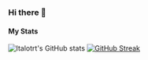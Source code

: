 ### Hi there 👋

<!--
**italotrt/italotrt** is a ✨ _special_ ✨ repository because its `README.md` (this file) appears on your GitHub profile.

Here are some ideas to get you started:

- 🔭 I’m currently working on ...
- 🌱 I’m currently learning ...
- 👯 I’m looking to collaborate on ...
- 🤔 I’m looking for help with ...
- 💬 Ask me about ...
- 📫 How to reach me: ...
- 😄 Pronouns: ...
- ⚡ Fun fact: ...
-->

#### My Stats

![Italotrt's GitHub stats](https://github-readme-stats.vercel.app/api?username=italotrt&show_icons=true&theme=dracula)
[![GitHub Streak](http://github-readme-streak-stats.herokuapp.com?user=italotrt&theme=dracula&hide_border=true&date_format=j%20M%5B%20Y%5D)](https://git.io/streak-stats)
